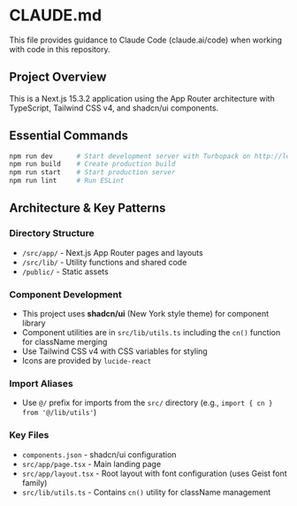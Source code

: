 # CLAUDE.md

This file provides guidance to Claude Code (claude.ai/code) when working with code in this repository.

## Project Overview
This is a Next.js 15.3.2 application using the App Router architecture with TypeScript, Tailwind CSS v4, and shadcn/ui components.

## Essential Commands
```bash
npm run dev      # Start development server with Turbopack on http://localhost:3000
npm run build    # Create production build
npm run start    # Start production server
npm run lint     # Run ESLint
```

## Architecture & Key Patterns

### Directory Structure
- `/src/app/` - Next.js App Router pages and layouts
- `/src/lib/` - Utility functions and shared code
- `/public/` - Static assets

### Component Development
- This project uses **shadcn/ui** (New York style theme) for component library
- Component utilities are in `src/lib/utils.ts` including the `cn()` function for className merging
- Use Tailwind CSS v4 with CSS variables for styling
- Icons are provided by `lucide-react`

### Import Aliases
- Use `@/` prefix for imports from the `src/` directory (e.g., `import { cn } from '@/lib/utils'`)

### Key Files
- `components.json` - shadcn/ui configuration
- `src/app/page.tsx` - Main landing page
- `src/app/layout.tsx` - Root layout with font configuration (uses Geist font family)
- `src/lib/utils.ts` - Contains `cn()` utility for className management